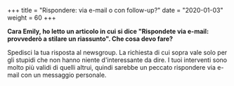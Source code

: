 +++
title = "Rispondere: via e-mail o con follow-up?"
date = "2020-01-03"
weight = 60
+++

__Cara Emily, ho letto un articolo in cui si dice "Rispondete via e-mail: provvederò a stilare un riassunto". Che cosa devo fare?__

Spedisci la tua risposta al newsgroup. La richiesta di cui sopra vale solo per gli stupidi che non hanno niente d'interessante da dire. I tuoi interventi sono molto più validi di quelli altrui, quindi sarebbe un peccato rispondere via e-mail con un messaggio personale.

